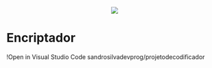 <p align="center">
<img loading="lazy" src="http://img.shields.io/static/v1?label=STATUS&message=EM%20DESENVOLVIMENTO&color=GREEN&style=for-the-badge"/>
</p>
<h1>Encriptador</h1>
!Open in Visual Studio Code
sandrosilvadevprog/projetodecodificador

